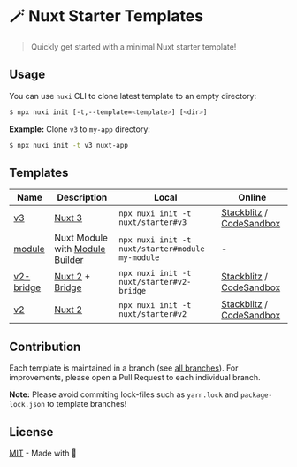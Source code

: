 # 🪄 Nuxt Starter Templates

> Quickly get started with a minimal Nuxt starter template!

## Usage

You can use `nuxi` CLI to clone latest template to an empty directory:

```sh
$ npx nuxi init [-t,--template=<template>] [<dir>]
```

**Example:** Clone `v3` to `my-app` directory:

```sh
$ npx nuxi init -t v3 nuxt-app
```

## Templates

Name | Description | Local     | Online |
-----|-------------|-----------|--------|
[v3](https://github.com/nuxt/starter/tree/v3) | [Nuxt 3](https://github.com/nuxt/framework) | `npx nuxi init -t nuxt/starter#v3` | [Stackblitz](https://stackblitz.com/github/nuxt/starter/tree/v3-stackblitz) / [CodeSandbox](https://codesandbox.io/s/github/nuxt/starter/tree/v3-codesandbox) |
[module](https://github.com/nuxt/starter/tree/module) | Nuxt Module with [Module Builder](https://github.com/nuxt/module-builder) | `npx nuxi init -t nuxt/starter#module my-module` | - |
[v2-bridge](https://github.com/nuxt/starter/tree/v2-bridge) | [Nuxt 2](https://github.com/nuxt/nuxt.js) + [Bridge](https://github.com/nuxt/bridge) | `npx nuxi init -t nuxt/starter#v2-bridge` | [Stackblitz](https://stackblitz.com/github/nuxt/starter/tree/v2-bridge) / [CodeSandbox](https://codesandbox.io/s/github/nuxt/starter/tree/v2-bridge-codesandbox) |
[v2](https://github.com/nuxt/starter/tree/v2) | [Nuxt 2](https://github.com/nuxt/nuxt.js) | `npx nuxi init -t nuxt/starter#v2` | [Stackblitz](https://stackblitz.com/github/nuxt/starter/tree/v2) / [CodeSandbox](https://codesandbox.io/s/github/nuxt/starter/tree/v2) |

## Contribution

Each template is maintained in a branch (see [all branches](https://github.com/nuxt/starter/branches)).
For improvements, please open a Pull Request to each individual branch.

**Note:** Please avoid commiting lock-files such as `yarn.lock` and `package-lock.json` to template branches!

## License

[MIT](./LICENSE) - Made with 💚
